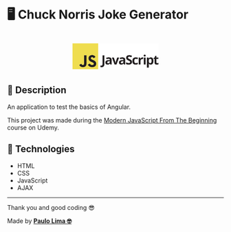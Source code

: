 # 🖥️ Chuck Norris Joke Generator

<h1 align="center">
  <img src=".github/logo.png" width="200px" />
</h1>

## 🔎️ Description
An application to test the basics of Angular.

This project was made during the <a href="https://www.udemy.com/course/modern-javascript-from-the-beginning/">Modern JavaScript From The Beginning</a> course on Udemy.

## 🚀️ Technologies

- HTML
- CSS
- JavaScript
- AJAX
 
---

Thank you and good coding 😎️

Made by **<a href="https://paulophlp.github.io/portfolio/" target="__blank">Paulo Lima 🤓️</a>**